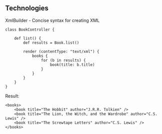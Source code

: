 ## Technologies

XmlBuilder - Concise syntax for creating XML

```
class BookController {

    def list() {
        def results = Book.list()

        render (contentType: "text/xml") {
            books {
                for (b in results) {
                    book(title: b.title)
                }
            }
        }
    }
}
```

Result:
```
<books>
    <book title="The Hobbit" author="J.R.R. Tolkien" />
    <book title="The Lion, the Witch, and the Wardrobe" author="C.S. Lewis" />
    <book title="The Screwtape Letters" author="C.S. Lewis" />
</books>
```
